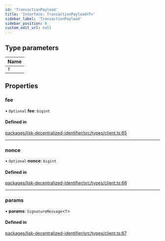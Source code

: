```yaml
---
id: 'TransactionPayload'
title: 'Interface: TransactionPayload<T>'
sidebar_label: 'TransactionPayload'
sidebar_position: 0
custom_edit_url: null
---
```


## Type parameters

| Name |
| :--- |
| `T`  |

## Properties

### fee

• `Optional` **fee**: `bigint`

#### Defined in

[packages/lisk-decentralized-identifier/src/types/client.ts:65](https://github.com/aldhosutra/lisk-did/blob/0afbaf5/packages/lisk-decentralized-identifier/src/types/client.ts#L65)

---

### nonce

• `Optional` **nonce**: `bigint`

#### Defined in

[packages/lisk-decentralized-identifier/src/types/client.ts:66](https://github.com/aldhosutra/lisk-did/blob/0afbaf5/packages/lisk-decentralized-identifier/src/types/client.ts#L66)

---

### params

• **params**: `SignatureMessage`<`T`\>

#### Defined in

[packages/lisk-decentralized-identifier/src/types/client.ts:67](https://github.com/aldhosutra/lisk-did/blob/0afbaf5/packages/lisk-decentralized-identifier/src/types/client.ts#L67)
